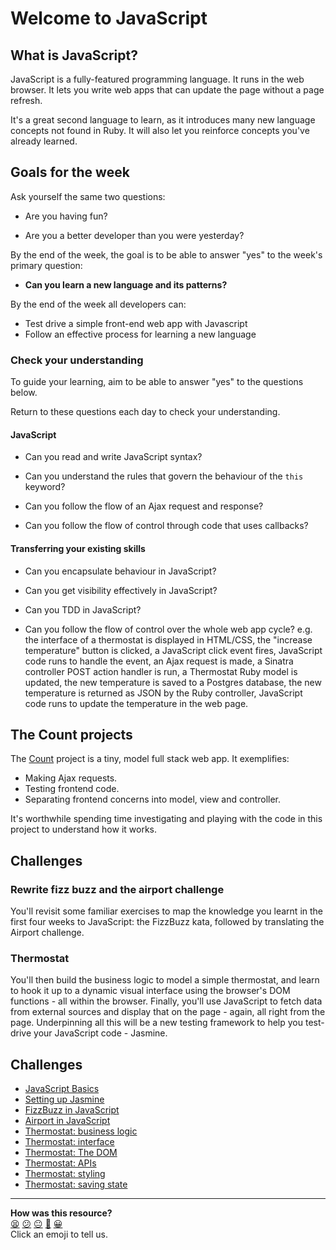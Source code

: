 # Welcome to JavaScript

## What is JavaScript?

JavaScript is a fully-featured programming language.  It runs in the web browser.  It lets you write web apps that can update the page without a page refresh.

It's a great second language to learn, as it introduces many new language concepts not found in Ruby. It will also let you reinforce concepts you've already learned.

## Goals for the week

Ask yourself the same two questions:

* Are you having fun?

* Are you a better developer than you were yesterday?

By the end of the week, the goal is to be able to answer "yes" to the week's primary question:

* **Can you learn a new language and its patterns?**

By the end of the week all developers can:

* Test drive a simple front-end web app with Javascript
* Follow an effective process for learning a new language

### Check your understanding

To guide your learning, aim to be able to answer "yes" to the questions below.

Return to these questions each day to check your understanding.

#### JavaScript

* Can you read and write JavaScript syntax?

* Can you understand the rules that govern the behaviour of the `this` keyword?

* Can you follow the flow of an Ajax request and response?

* Can you follow the flow of control through code that uses callbacks?

#### Transferring your existing skills

* Can you encapsulate behaviour in JavaScript?

* Can you get visibility effectively in JavaScript?

* Can you TDD in JavaScript?

* Can you follow the flow of control over the whole web app cycle? e.g. the interface of a thermostat is displayed in HTML/CSS, the "increase temperature" button is clicked, a JavaScript click event fires, JavaScript code runs to handle the event, an Ajax request is made, a Sinatra controller POST action handler is run, a Thermostat Ruby model is updated, the new temperature is saved to a Postgres database, the new temperature is returned as JSON by the Ruby controller, JavaScript code runs to update the temperature in the web page.

## The Count projects

The [Count](https://github.com/makersacademy/js-count-example) project is a tiny, model full stack web app.  It exemplifies:

* Making Ajax requests.
* Testing frontend code.
* Separating frontend concerns into model, view and controller.

It's worthwhile spending time investigating and playing with the code in this project to understand how it works.

## Challenges

### Rewrite fizz buzz and the airport challenge

You'll revisit some familiar exercises to map the knowledge you learnt in the first four weeks to JavaScript: the FizzBuzz kata, followed by translating the Airport challenge.

### Thermostat

You'll then build the business logic to model a simple thermostat, and learn to hook it up to a dynamic visual interface using the browser's DOM functions - all within the browser. Finally, you'll use JavaScript to fetch data from external sources and display that on the page - again, all right from the page. Underpinning all this will be a new testing framework to help you test-drive your JavaScript code - Jasmine.

## Challenges

* [JavaScript Basics](javascript_basics.md)
* [Setting up Jasmine](setting_up_jasmine.md)
* [FizzBuzz in JavaScript](fizzbuzz_in_javascript.md)
* [Airport in JavaScript](airport_challenge_js.md)
* [Thermostat: business logic](thermostat_logic.md)
* [Thermostat: interface](interface.md)
* [Thermostat: The DOM](dom.md)
* [Thermostat: APIs](apis.md)
* [Thermostat: styling](styling.md)
* [Thermostat: saving state](saving_state.md)

<!-- BEGIN GENERATED SECTION DO NOT EDIT -->

---

**How was this resource?**  
[😫](https://airtable.com/shrUJ3t7KLMqVRFKR?prefill_Repository=makersacademy/course&prefill_File=thermostat_es6/README.md&prefill_Sentiment=😫) [😕](https://airtable.com/shrUJ3t7KLMqVRFKR?prefill_Repository=makersacademy/course&prefill_File=thermostat_es6/README.md&prefill_Sentiment=😕) [😐](https://airtable.com/shrUJ3t7KLMqVRFKR?prefill_Repository=makersacademy/course&prefill_File=thermostat_es6/README.md&prefill_Sentiment=😐) [🙂](https://airtable.com/shrUJ3t7KLMqVRFKR?prefill_Repository=makersacademy/course&prefill_File=thermostat_es6/README.md&prefill_Sentiment=🙂) [😀](https://airtable.com/shrUJ3t7KLMqVRFKR?prefill_Repository=makersacademy/course&prefill_File=thermostat_es6/README.md&prefill_Sentiment=😀)  
Click an emoji to tell us.

<!-- END GENERATED SECTION DO NOT EDIT -->
